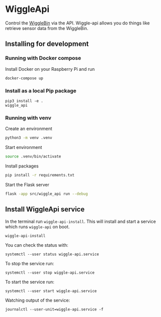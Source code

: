 # WiggleApi

Control the [WiggleBin](https://github.com/wiggle-bin/wiggle-bin) via the API. Wiggle-api allows you do things like retrieve sensor data from the WiggleBin.

## Installing for development

### Running with Docker compose

Install Docker on your Raspberry Pi and run

```
docker-compose up
```

### Install as a local Pip package

```
pip3 install -e .
wiggle_api
```

### Running with venv

Create an environment

```bash
python3 -m venv .venv
```

Start environment

```bash
source .venv/bin/activate
```

Install packages

```bash
pip install -r requirements.txt
```

Start the Flask server

```bash
flask -app src/wiggle_api run --debug
```

## Install WiggleApi service

In the terminal run `wiggle-api-install`. This will install and start a service which runs `wiggle-api` on boot.

```
wiggle-api-install
```


You can check the status with:

```
systemctl --user status wiggle-api.service
```

To stop the service run:

```
systemctl --user stop wiggle-api.service
```

To start the service run:

```
systemctl --user start wiggle-api.service
```

Watching output of the service:

```
journalctl --user-unit=wiggle-api.service -f
```
